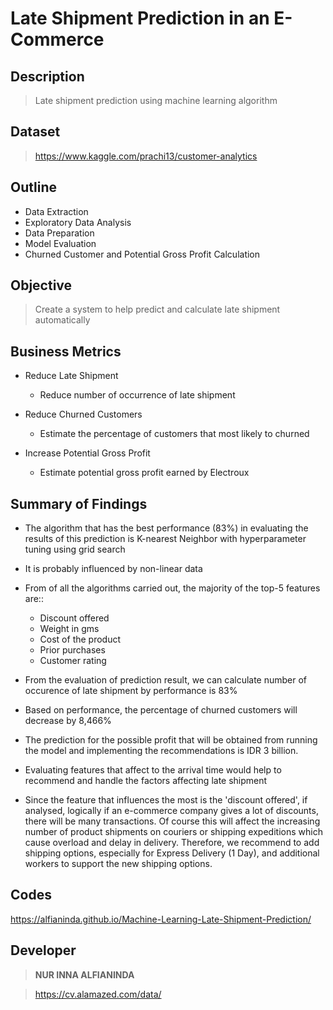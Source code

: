 # Late Shipment Prediction in an E-Commerce


## Description

> Late shipment prediction using machine learning algorithm


## Dataset

> https://www.kaggle.com/prachi13/customer-analytics


## Outline

- Data Extraction
- Exploratory Data Analysis
- Data Preparation
- Model Evaluation
- Churned Customer and Potential Gross Profit Calculation


## Objective

> Create a system to help predict and calculate late shipment automatically


## Business Metrics

- Reduce Late Shipment
    - Reduce number of occurrence of late shipment

- Reduce Churned Customers
    - Estimate the percentage of customers that most likely to churned 

- Increase Potential Gross Profit
    - Estimate potential gross profit earned by Electroux


## Summary of Findings

- The algorithm that has the best performance (83%) in evaluating the results of this prediction is K-nearest Neighbor with hyperparameter tuning using grid search
- It is probably influenced by non-linear data
- From of all the algorithms carried out, the majority of the top-5 features are::
    - Discount offered
    - Weight in gms
    - Cost of the product
    - Prior purchases
    - Customer rating

- From the evaluation of prediction result, we can calculate number of occurence of late shipment by performance is 83%
- Based on performance, the percentage of churned customers will decrease by 8,466%
- The prediction for the possible profit that will be obtained from running the model and implementing the recommendations is IDR 3 billion.
- Evaluating features that affect to the arrival time would help to recommend and handle the factors affecting late shipment
- Since the feature that influences the most is the 'discount offered', if analysed, logically if an e-commerce company gives a lot of discounts, there will be many transactions. Of course this will affect the increasing number of product shipments on couriers or shipping expeditions which cause overload and delay in delivery. Therefore, we recommend to add shipping options, especially for Express Delivery (1 Day), and additional workers to support the new shipping options.


## Codes

https://alfianinda.github.io/Machine-Learning-Late-Shipment-Prediction/


## Developer

> **NUR INNA ALFIANINDA**

> https://cv.alamazed.com/data/


